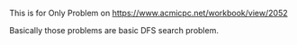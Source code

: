 This is for Only Problem on https://www.acmicpc.net/workbook/view/2052

Basically those problems are basic DFS search problem.
